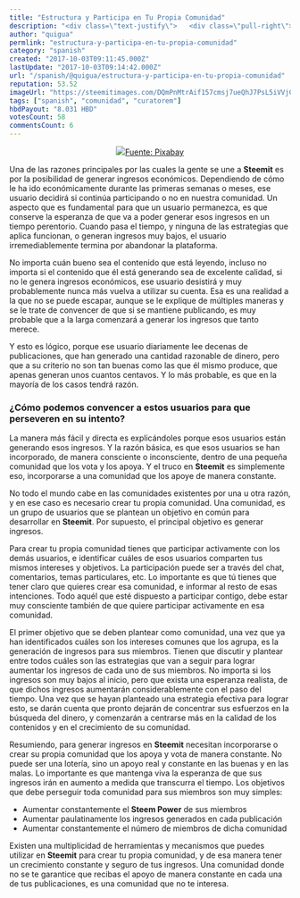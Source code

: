 ```yaml
---
title: "Estructura y Participa en Tu Propia Comunidad"
description: "<div class=\"text-justify\">   <div class=\"pull-right\"><center><img src=\"https://steemitimages.com/DQmPnMtrAif157cmsj7ueQhJ7PsL5iVVjCaxkkwUa7oxKU7/image..."
author: "quigua"
permlink: "estructura-y-participa-en-tu-propia-comunidad"
category: "spanish"
created: "2017-10-03T09:11:45.000Z"
lastUpdate: "2017-10-03T09:14:42.000Z"
url: "/spanish/@quigua/estructura-y-participa-en-tu-propia-comunidad"
reputation: 53.52
imageUrl: "https://steemitimages.com/DQmPnMtrAif157cmsj7ueQhJ7PsL5iVVjCaxkkwUa7oxKU7/image.png"
tags: ["spanish", "comunidad", "curatorem"]
hbdPayout: "8.031 HBD"
votesCount: 58
commentsCount: 6
---
```


<div class="text-justify">


<div class="pull-right"><center><img src="https://steemitimages.com/DQmPnMtrAif157cmsj7ueQhJ7PsL5iVVjCaxkkwUa7oxKU7/image.png"/><a href="https://pixabay.com/es/multitud-humanos-siluetas-2045498/">Fuente: Pixabay</a></center></div>

Una de las razones principales por las cuales la gente se une a **Steemit** es por la posibilidad de generar ingresos económicos. Dependiendo de cómo le ha ido económicamente durante las primeras semanas o meses, ese usuario decidirá si continúa participando o no en nuestra comunidad. Un aspecto que es fundamental para que un usuario permanezca, es que conserve la esperanza de que va a poder generar esos ingresos en un tiempo perentorio. Cuando pasa el tiempo, y ninguna de las estrategias que aplica funcionan, o generan ingresos muy bajos, el usuario irremediablemente termina por abandonar la plataforma.

No importa cuán bueno sea el contenido que está leyendo, incluso no importa si el contenido que él está generando sea de excelente calidad, si no le genera ingresos económicos, ese usuario desistirá y muy probablemente nunca más vuelva a utilizar su cuenta. Esa es una realidad a la que no se puede escapar, aunque se le explique de múltiples maneras y se le trate de convencer de que si se mantiene publicando, es muy probable que a la larga comenzará a generar los ingresos que tanto merece. 

Y esto es lógico, porque ese usuario diariamente lee decenas de publicaciones, que han generado una cantidad razonable de dinero, pero que a su criterio no son tan buenas como las que él mismo produce, que apenas generan unos cuantos centavos. Y lo más probable, es que en la mayoría de los casos tendrá razón. 

### ¿Cómo podemos convencer a estos usuarios para que perseveren en su intento? 

La manera más fácil y directa es explicándoles porque esos usuarios están generando esos ingresos. Y la razón básica, es que esos usuarios se han incorporado, de manera consciente o inconsciente, dentro de una pequeña comunidad que los vota y los apoya. Y el truco en **Steemit** es simplemente eso, incorporarse a una comunidad que los apoye de manera constante.

No todo el mundo cabe en las comunidades existentes por una u otra razón, y en ese caso es necesario crear tu propia comunidad. Una comunidad, es un grupo de usuarios que se plantean un objetivo en común para desarrollar en **Steemit**. Por supuesto, el principal objetivo es generar ingresos.

Para crear tu propia comunidad tienes que participar activamente con los demás usuarios, e identificar cuáles de esos usuarios comparten tus mismos intereses y objetivos. La participación puede ser a través del chat, comentarios, temas particulares, etc. Lo importante es que tú tienes que tener claro que quieres crear esa comunidad, e informar al resto de esas intenciones. Todo aquél que esté dispuesto a participar contigo, debe estar muy consciente también de que quiere participar activamente en esa comunidad. 

El primer objetivo que se deben plantear como comunidad, una vez que ya han identificados cuáles son los intereses comunes que los agrupa, es la generación de ingresos para sus miembros. Tienen que discutir y plantear entre todos cuáles son las estrategias que van a seguir para lograr aumentar los ingresos de cada uno de sus miembros. No importa si los ingresos son muy bajos al inicio, pero que exista una esperanza realista, de que dichos ingresos aumentarán considerablemente con el paso del tiempo. Una vez que se hayan planteado una estrategia efectiva para lograr esto, se darán cuenta que pronto dejarán de concentrar sus esfuerzos en la búsqueda del dinero, y comenzarán a centrarse más en la calidad de los contenidos y en el crecimiento de su comunidad.

Resumiendo, para generar ingresos en **Steemit** necesitan incorporarse o crear su propia comunidad que los apoya y vota de manera constante. No puede ser una lotería, sino un apoyo real y constante en las buenas y en las malas. Lo importante es que mantenga viva la esperanza de que sus ingresos irán en aumento a medida que transcurra el tiempo. Los objetivos que debe perseguir toda comunidad para sus miembros son muy simples:
- Aumentar constantemente el **Steem Power** de sus miembros
- Aumentar paulatinamente los ingresos generados en cada publicación 
- Aumentar constantemente el número de miembros de dicha comunidad

Existen una multiplicidad de herramientas y mecanismos que puedes utilizar en **Steemit** para crear tu propia comunidad, y de esa manera tener un crecimiento constante y seguro de tus ingresos. Una comunidad donde no se te garantice que recibas el apoyo de manera constante en cada una de tus publicaciones, es una comunidad que no te interesa.